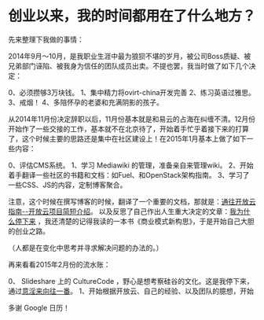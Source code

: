 # 创业以来，我的时间都用在了什么地方？

先来整理下我做的事情：

2014年9月～10月，是我职业生涯中最为狼狈不堪的岁月，被公司Boss质疑、被兄弟部门诬陷、被我身为信任的团队成员出卖。不提也罢，我当时做了如下几个决定：

0、必须攒够3万块钱。
1、集中精力将ovirt-china开发完善
2、练习英语过雅思。
3、戒烟！
4、多陪怀孕的老婆和充满阴影的孩子。

从2014年11月份决定辞职以后，11月份基本就是和易云的占海在纠缠不清。12月份开始作了一些交接的工作，基本就不在北京待了，开始着手忙乎着接下来的打算了，这个时候主要的思路还是集中在社区建设上！在2015年1月基本上做了如下一些内容：

0、评估CMS系统。
1、学习 Mediawiki 的管理，准备亲自来管理wiki。
2、开始着手翻译一些社区的书籍和文档：如Fuel、和OpenStack架构指南。
3、学习了一些CSS、JS的内容，定制博客聚合。

注意，这个时候在撰写博客的时候，翻译了一个重要的文档，那就是：[通往开放云指南--开放云项目简短介绍](http://iaaslee.blogspot.com/2015/03/blog-post.html?view=magazine)。 以及反思了自己作出人生重大决定的文章：[我为什么停下来](http://iaaslee.blogspot.com/2015/01/blog-post.html) ，我还清楚的记得我读的一本书《商业模式新构思》，于是开始自己大胆的创业之路。

（人都是在变化中思考并寻求解决问题的办法的。）

再来看看2015年2月份的流水账：

0、 Slideshare 上的 CultureCode ，野心是想考察硅谷的文化。这是我停下来，通过[意淫来向往一番](http://iaaslee.blogspot.com/2015/02/culturecode.html)。
1、开始根据开放云、自己的经验、以及团队的臆想，开始


多谢 Google 日历！
